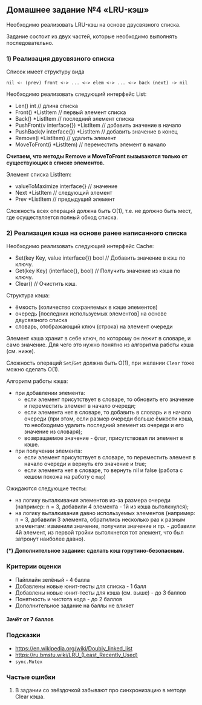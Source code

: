 ## Домашнее задание №4 «LRU-кэш»

Необходимо реализовать LRU-кэш на основе двусвязного списка.

Задание состоит из двух частей, которые необходимо выполнять последовательно.

### 1) Реализация двусвязного списка

Список имеет структуру вида

```text
nil <- (prev) front <-> ... <-> elem <-> ... <-> back (next) -> nil
```

Необходимо реализовать следующий интерфейс List:

- Len() int // длина списка
- Front() *ListItem // первый элемент списка
- Back() *ListItem // последний элемент списка
- PushFront(v interface{}) *ListItem // добавить значение в начало
- PushBack(v interface{}) *ListItem // добавить значение в конец
- Remove(i *ListItem)                 // удалить элемент
- MoveToFront(i *ListItem)            // переместить элемент в начало

**Считаем, что методы Remove и MoveToFront вызываются только от существующих в списке элементов.**

Элемент списка ListItem:

- valueToMaximize interface{} // значение
- Next *ListItem // следующий элемент
- Prev *ListItem // предыдущий элемент

Сложность всех операций должна быть O(1), т.е. не должно быть мест, где осуществляется полный обход списка.

### 2) Реализация кэша на основе ранее написанного списка

Необходимо реализовать следующий интерфейс Cache:

- Set(key Key, value interface{}) bool // Добавить значение в кэш по ключу.
- Get(key Key) (interface{}, bool)      // Получить значение из кэша по ключу.
- Clear()                               // Очистить кэш.

Структура кэша:

- ёмкость (количество сохраняемых в кэше элементов)
- очередь \[последних используемых элементов\] на основе двусвязного списка
- словарь, отображающий ключ (строка) на элемент очереди

Элемент кэша хранит в себе ключ, по которому он лежит в словаре, и само значение. Для чего это нужно понятно из
алгоритма работы кэша (см. ниже).

Сложность операций `Set`/`Get` должна быть O(1), при желании `Clear` тоже можно сделать О(1).

Алгоритм работы кэша:

- при добавлении элемента:
    - если элемент присутствует в словаре, то обновить его значение и переместить элемент в начало очереди;
    - если элемента нет в словаре, то добавить в словарь и в начало очереди
      (при этом, если размер очереди больше ёмкости кэша, то необходимо удалить последний элемент из очереди и его
      значение из словаря);
    - возвращаемое значение - флаг, присутствовал ли элемент в кэше.
- при получении элемента:
    - если элемент присутствует в словаре, то переместить элемент в начало очереди и вернуть его значение и true;
    - если элемента нет в словаре, то вернуть nil и false
      (работа с кешом похожа на работу с `map`)

Ожидаются следующие тесты:

- на логику выталкивания элементов из-за размера очереди
  (например: n = 3, добавили 4 элемента - 1й из кэша вытолкнулся);
- на логику выталкивания давно используемых элементов
  (например: n = 3, добавили 3 элемента, обратились несколько раз к разным элементам:
  изменили значение, получили значение и пр. - добавили 4й элемент, из первой тройки вытолкнется тот элемент, что был
  затронут наиболее давно).

**(*) Дополнительное задание: сделать кэш горутино-безопасным.**

### Критерии оценки

- Пайплайн зелёный - 4 балла
- Добавлены новые юнит-тесты для списка - 1 балл
- Добавлены новые юнит-тесты для кэша (см. выше) - до 3 баллов
- Понятность и чистота кода - до 2 баллов
- Дополнительное задание на баллы не влияет

#### Зачёт от 7 баллов

### Подсказки

- https://en.wikipedia.org/wiki/Doubly_linked_list
- https://ru.bmstu.wiki/LRU_(Least_Recently_Used)
- `sync.Mutex`

### Частые ошибки

1) В задании со звёздочкой забывают про синхронизацию в методе Clear кэша.
